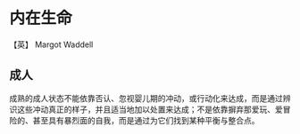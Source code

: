 # 内在生命

【英】 Margot Waddell



## 成人

成熟的成人状态不能依靠否认、忽视婴儿期的冲动，或行动化来达成，而是通过辨识这些冲动真正的样子，并且适当地加以处置来达成；不是依靠摒弃那爱玩、爱冒险的、甚至具有暴烈面的自我，而是通过为它们找到某种平衡与整合点。